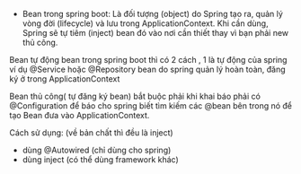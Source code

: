 + Bean trong spring boot:
Là đối tượng (object) do Spring tạo ra, quản lý vòng đời (lifecycle) và lưu trong ApplicationContext.
Khi cần dùng, Spring sẽ tự tiêm (inject) bean đó vào nơi cần thiết thay vì bạn phải new thủ công.

Bean tự động
bean trong spring boot thì có 2 cách , 1 là tự động của spring ví dụ @Service hoặc @Repository
bean do spring quản lý hoàn toàn, đăng ký ở trong ApplicationContext

Bean thủ công( tự đăng ký bean)
bắt buộc phải khi khai báo phải có @Configuration để báo cho spring biết tìm kiếm các @bean bên trong nó để tạo Bean đưa vào ApplicationContext.

Cách sử dụng: (về bản chất thì đều là inject)
- dùng @Autowired (chỉ dùng cho spring)
- dùng inject (có thể dùng framework khác)